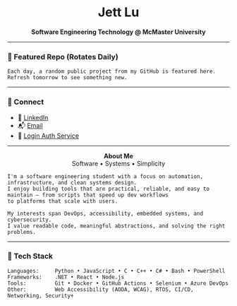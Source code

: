 <!-- README.md for Jett Lu -->

<h1 align="center">Jett Lu</h1>

<p align="center">
  <strong>Software Engineering Technology @ McMaster University</strong><br>
</p>

<hr>

### 📁 Featured Repo (Rotates Daily)

```text
Each day, a random public project from my GitHub is featured here.
Refresh tomorrow to see something new.
```

<!-- FEATURED_REPO -->

---

### 📇 Connect

- 💼 [LinkedIn](https://www.linkedin.com/in/jettlu)
- 📬 [Email](mailto:jett@example.com)
- 📁 [Login Auth Service](https://github.com/Jett-Lu/Login-Authentication-Service-Cs)

---

<p align="center">
  <strong>About Me</strong><br>
  Software • Systems • Simplicity
</p>

```text
I'm a software engineering student with a focus on automation, infrastructure, and clean systems design.
I enjoy building tools that are practical, reliable, and easy to maintain — from scripts that speed up dev workflows
to platforms that scale with users.

My interests span DevOps, accessibility, embedded systems, and cybersecurity. 
I value readable code, meaningful abstractions, and solving the right problems.
```

---

### 🔧 Tech Stack

```text
Languages:     Python • JavaScript • C • C++ • C# • Bash • PowerShell
Frameworks:    .NET • React • Node.js
Tools:         Git • Docker • GitHub Actions • Selenium • Azure DevOps
Other:         Web Accessibility (AODA, WCAG), RTOS, CI/CD, Networking, Security+
```
